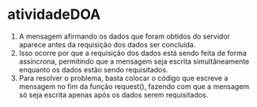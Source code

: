 # atividadeDOA
1. A mensagem afirmando os dados que foram obtidos do servidor aparece antes da requisição dos dados ser concluída.
2. Isso ocorre por que a requisição dos dados está sendo feita de forma assíncrona, permitindo que a mensagem seja escrita
   simultâneamente enquanto os dados estão sendo requisitados.
3. Para resolver o problema, basta colocar o código que escreve a mensagem no fim da função request(), fazendo com que a
   mensagem só seja escrita apenas após os dados serem requisitados.
